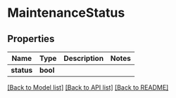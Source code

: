 # MaintenanceStatus

## Properties
Name | Type | Description | Notes
------------ | ------------- | ------------- | -------------
**status** | **bool** |  | 

[[Back to Model list]](../README.md#documentation-for-models) [[Back to API list]](../README.md#documentation-for-api-endpoints) [[Back to README]](../README.md)


